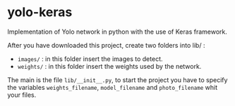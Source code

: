 # yolo-keras
Implementation of Yolo network in python with the use of Keras framework.

After you have downloaded this project, create two folders into lib/ :
- `images/` : in this folder insert the images to detect.
- `weights/` : in this folder insert the weights used by the network.

The main is the file `lib/__init__.py`, to start the project you have to specify the variables `weights_filename`, `model_filename`
and `photo_filename` whit your files.
